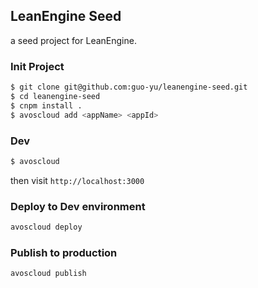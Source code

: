 ## LeanEngine Seed

a seed project for LeanEngine.

### Init Project
```bash
$ git clone git@github.com:guo-yu/leanengine-seed.git
$ cd leanengine-seed
$ cnpm install .
$ avoscloud add <appName> <appId>
```

### Dev
```bash
$ avoscloud
```
then visit `http://localhost:3000`

### Deploy to Dev environment
```bash
avoscloud deploy
```

### Publish to production
```bash
avoscloud publish
```
